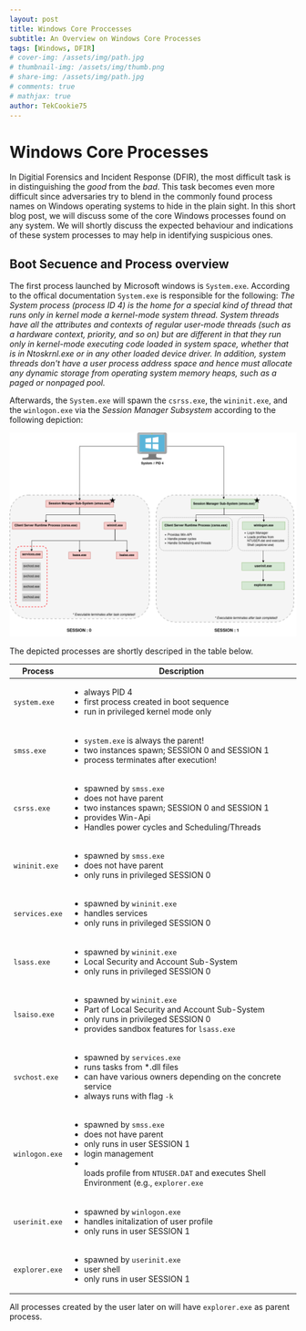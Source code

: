 ```yaml
---
layout: post
title: Windows Core Proccesses
subtitle: An Overview on Windows Core Processes
tags: [Windows, DFIR]
# cover-img: /assets/img/path.jpg
# thumbnail-img: /assets/img/thumb.png
# share-img: /assets/img/path.jpg
# comments: true
# mathjax: true
author: TekCookie75
---
```


# Windows Core Processes

In Digitial Forensics and Incident Response (DFIR), the most difficult task is in distinguishing the *good* from the *bad*. This task becomes even more difficult since adversaries try to blend in the commonly found process names on Windows operating systems to hide in the plain sight. In this short blog post, we will discuss some of the core Windows processes found on any system. We will shortly discuss the expected behaviour and indications of these system processes to may help in identifying suspicious ones.

## Boot Secuence and Process overview

The first process launched by Microsoft windows is `System.exe`. According to the offical documentation `System.exe` is responsible for the following:
*The System process (process ID 4) is the home for a special kind of thread that runs only in kernel mode a kernel-mode system thread. System threads have all the attributes and contexts of regular user-mode threads (such as a hardware context, priority, and so on) but are different in that they run only in kernel-mode executing code loaded in system space, whether that is in Ntoskrnl.exe or in any other loaded device driver. In addition, system threads don't have a user process address space and hence must allocate any dynamic storage from operating system memory heaps, such as a paged or nonpaged pool.*

Afterwards, the `System.exe` will spawn the `csrss.exe`, the `wininit.exe`, and the `winlogon.exe` via the *Session Manager Subsystem* according to the following depiction:

![Core-Processes](/assets/img/_posts/2024-09-28-Windows-Core-Processes/Windows-Core-Processes.png)

The depicted processes are shortly descriped in the table below.

| **Process** | **Description** |
| ----------- | --------------- |
| `system.exe`  | <ul><li>always PID 4</li><li>first process created in boot sequence</li><li>run in privileged kernel mode only</li></ul> |
| `smss.exe`    | <ul><li>`system.exe` is always the parent!</li><li>two instances spawn; SESSION 0 and SESSION 1</li><li>process terminates after execution!</li></ul> |
| `csrss.exe`   | <ul><li>spawned by `smss.exe`</li><li>does not have parent</li><li>two instances spawn; SESSION 0 and SESSION 1</li><li>provides Win-Api</li><li>Handles power cycles and Scheduling/Threads</li></ul> |
| `wininit.exe` | <ul><li>spawned by `smss.exe`</li><li>does not have parent</li><li>only runs in privileged SESSION 0</li></ul> |
| `services.exe`| <ul><li>spawned by `wininit.exe`</li><li>handles services</li><li>only runs in privileged SESSION 0</li></ul> |
| `lsass.exe`   | <ul><li>spawned by `wininit.exe`</li><li>Local Security and Account Sub-System</li><li>only runs in privileged SESSION 0</li></ul> |
| `lsaiso.exe`  | <ul><li>spawned by `wininit.exe`</li><li>Part of Local Security and Account Sub-System</li><li>only runs in privileged SESSION 0</li><li>provides sandbox features for `lsass.exe`</li></ul> |
| `svchost.exe` | <ul><li>spawned by `services.exe`</li><li>runs tasks from *.dll files</li><li>can have various owners depending on the concrete service</li><li>always runs with flag `-k`</li></ul> |
| `winlogon.exe` | <ul><li>spawned by `smss.exe`</li><li>does not have parent</li><li>only runs in user SESSION 1</li><li>login management</li><li></li>loads profile from `NTUSER.DAT` and executes Shell Environment (e.g., `explorer.exe`</ul> |
| `userinit.exe` | <ul><li>spawned by `winlogon.exe`</li><li>handles initalization of user profile</li><li>only runs in user SESSION 1</li></ul> |
| `explorer.exe` | <ul><li>spawned by `userinit.exe`</li><li>user shell</li><li>only runs in user SESSION 1</li></ul> |

All processes created by the user later on will have `explorer.exe` as parent process.